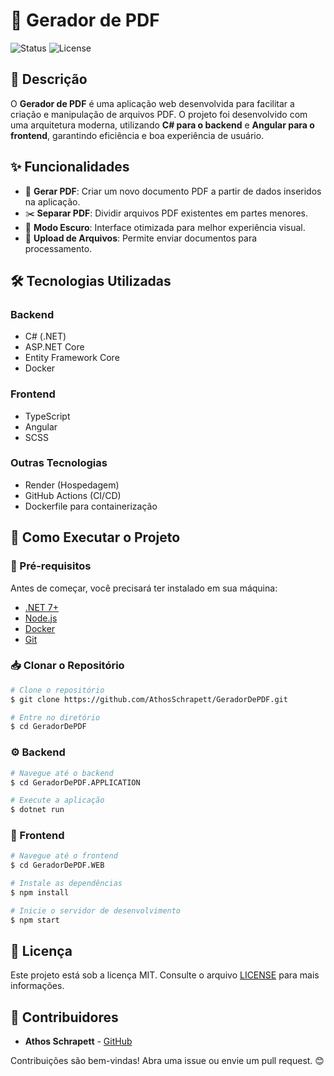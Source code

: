 # 📄 Gerador de PDF

![Status](https://img.shields.io/badge/Status-Em%20Desenvolvimento-yellow)
![License](https://img.shields.io/badge/Licença-MIT-blue)

## 📌 Descrição
O **Gerador de PDF** é uma aplicação web desenvolvida para facilitar a criação e manipulação de arquivos PDF. O projeto foi desenvolvido com uma arquitetura moderna, utilizando **C# para o backend** e **Angular para o frontend**, garantindo eficiência e boa experiência de usuário.

## ✨ Funcionalidades
- 📄 **Gerar PDF**: Criar um novo documento PDF a partir de dados inseridos na aplicação.
- ✂️ **Separar PDF**: Dividir arquivos PDF existentes em partes menores.
- 🌙 **Modo Escuro**: Interface otimizada para melhor experiência visual.
- 📂 **Upload de Arquivos**: Permite enviar documentos para processamento.

## 🛠 Tecnologias Utilizadas

### **Backend**
- C# (.NET)
- ASP.NET Core
- Entity Framework Core
- Docker

### **Frontend**
- TypeScript
- Angular
- SCSS

### **Outras Tecnologias**
- Render (Hospedagem)
- GitHub Actions (CI/CD)
- Dockerfile para containerização

## 🚀 Como Executar o Projeto

### 🔧 Pré-requisitos
Antes de começar, você precisará ter instalado em sua máquina:
- [.NET 7+](https://dotnet.microsoft.com/)
- [Node.js](https://nodejs.org/)
- [Docker](https://www.docker.com/)
- [Git](https://git-scm.com/)

### 📥 Clonar o Repositório
```bash
# Clone o repositório
$ git clone https://github.com/AthosSchrapett/GeradorDePDF.git

# Entre no diretório
$ cd GeradorDePDF
```

### ⚙️ Backend
```bash
# Navegue até o backend
$ cd GeradorDePDF.APPLICATION

# Execute a aplicação
$ dotnet run
```

### 🎨 Frontend
```bash
# Navegue até o frontend
$ cd GeradorDePDF.WEB

# Instale as dependências
$ npm install

# Inicie o servidor de desenvolvimento
$ npm start
```

## 📝 Licença
Este projeto está sob a licença MIT. Consulte o arquivo [LICENSE](LICENSE) para mais informações.

## 👥 Contribuidores
- **Athos Schrapett** - [GitHub](https://github.com/AthosSchrapett)

Contribuições são bem-vindas! Abra uma issue ou envie um pull request. 😊
